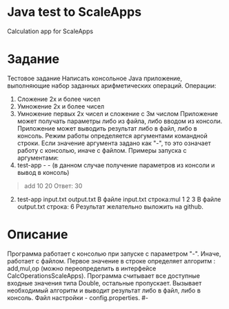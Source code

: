 # Java test to ScaleApps
Calculation app for ScaleApps

# Задание
Тестовое задание
Написать консольное Java приложение, выполняющие набор заданных арифметических
операций.
Операции:
1) Сложение 2х и более чисел
2) Умножение 2х и более чисел
3) Умножение первых 2х чисел и сложение с 3м числом
Приложение может получать параметры либо из файла, либо вводом из консоли.
Приложение может выводить результат либо в файл, либо в консоль.
Режим работы определяется аргументами командной строки.
Если значение аргумента задано как "-", то это означает работу с консолью, иначе с файлом.
Примеры запуска с аргументами:
1) test-app - - <enter>
(в данном случае получение параметров из консоли и вывод в консоль)
> add 10 20 <enter>
> Ответ: 30
>
2) test-app input.txt output.txt <enter>
В файле input.txt строка:mul 1 2 3
В файле output.txt строка: 6
Результат желательно выложить на github.

# Описание
Программа работает с консолью при запуске с параметром "-". Иначе, работает с файлом.
Первое значение в строке определяет алгоритм : add,mul,op (можно переопределить в интерфейсе CalcOperationsScaleApps).
Программа считывает все доступные входные значения типа Double, остальные пропускает. 
Вызывает необходимый алгоритм и выводит результат либо в файл, либо в консоль.
Файл настройки - config.properties. 
#-
